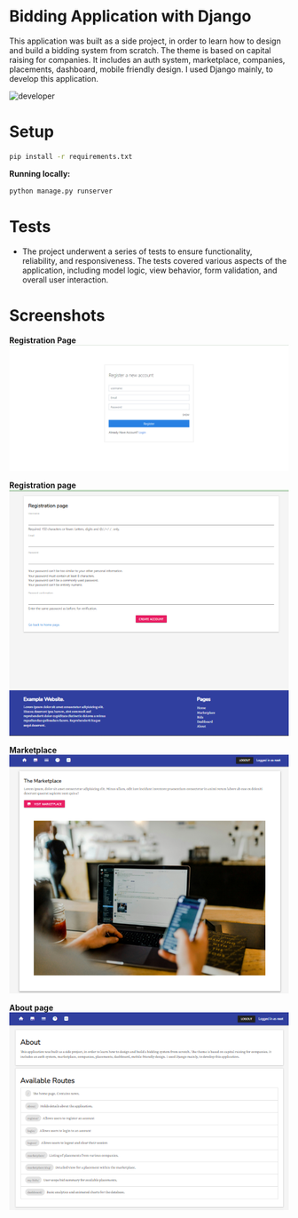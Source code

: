 # Bidding Application with Django
This application was built as a side project, in order to learn how to design and build a bidding system from scratch. The theme is based on capital raising for companies. It includes an auth system, marketplace, companies, placements, dashboard, mobile friendly design. I used Django mainly, to develop this application.


![developer](https://img.shields.io/badge/Developed%20By%20%3A-Inzamamul%20Haque%20Ashique-red)

# Setup

```bash
pip install -r requirements.txt
```

**Running locally:**

```bash
python manage.py runserver
```

# Tests
- The project underwent a series of tests to ensure functionality, reliability, and responsiveness. The tests covered various aspects of the application, including model logic, view behavior, form validation, and overall user interaction.

# Screenshots 

**Registration Page**
![home page](https://github.com/ExpoPythonist/GenuineCosts/blob/master/Registration.png)

**Registration page**
![registration page](https://github.com/ExpoPythonist/biding-app/blob/master/screenshots/Registration.png)

**Marketplace**
![bid summary page](https://github.com/ExpoPythonist/biding-app/blob/master/screenshots/Marketplace.png)

**About page**
![About page](https://github.com/ExpoPythonist/biding-app/blob/master/screenshots/About.png)

